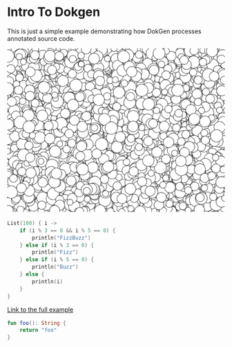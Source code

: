 
# Intro To Dokgen
This is just a simple example demonstrating how DokGen processes annotated source code.

<img src="media/circle-002.png"/>

```kotlin
List(100) { i ->
    if (i % 3 == 0 && i % 5 == 0) {
        println("FizzBuzz")
    } else if (i % 3 == 0) {
        println("Fizz")
    } else if (i % 5 == 0) {
        println("Buzz")
    } else {
        println(i)
    }
}
```

[Link to the full example](https://github.com/openrndr/openrndr-examples/blob/master/src/main/kotlin/examples/01_Chapter1/C00IntroToDokGen000.kt)

```kotlin
fun foo(): String {
    return "foo"
}
```
